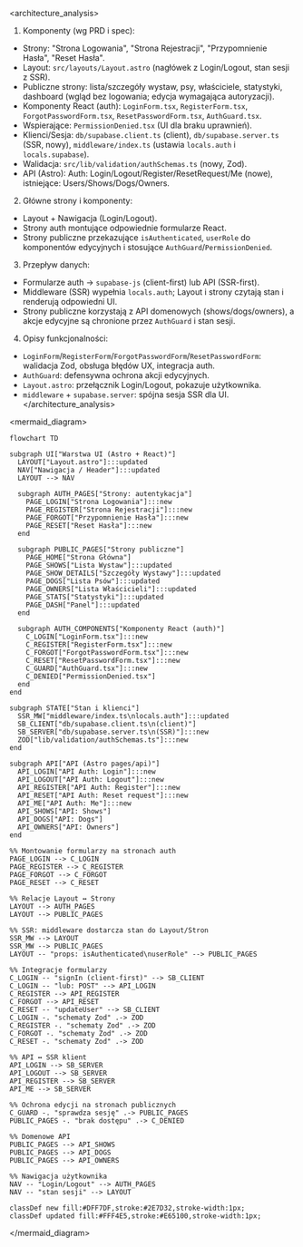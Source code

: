 <architecture_analysis>
1) Komponenty (wg PRD i spec):
- Strony: "Strona Logowania", "Strona Rejestracji",
  "Przypomnienie Hasła", "Reset Hasła".
- Layout: `src/layouts/Layout.astro` (nagłówek z Login/Logout,
  stan sesji z SSR).
- Publiczne strony: lista/szczegóły wystaw, psy, właściciele,
  statystyki, dashboard (wgląd bez logowania; edycja wymagająca
  autoryzacji).
- Komponenty React (auth): `LoginForm.tsx`, `RegisterForm.tsx`,
  `ForgotPasswordForm.tsx`, `ResetPasswordForm.tsx`, `AuthGuard.tsx`.
- Wspierające: `PermissionDenied.tsx` (UI dla braku uprawnień).
- Klienci/Sesja: `db/supabase.client.ts` (client),
  `db/supabase.server.ts` (SSR, nowy), `middleware/index.ts`
  (ustawia `locals.auth` i `locals.supabase`).
- Walidacja: `src/lib/validation/authSchemas.ts` (nowy, Zod).
- API (Astro): Auth: Login/Logout/Register/ResetRequest/Me (nowe),
  istniejące: Users/Shows/Dogs/Owners.

2) Główne strony i komponenty:
- Layout + Nawigacja (Login/Logout).
- Strony auth montujące odpowiednie formularze React.
- Strony publiczne przekazujące `isAuthenticated`, `userRole` do
  komponentów edycyjnych i stosujące `AuthGuard`/`PermissionDenied`.

3) Przepływ danych:
- Formularze auth -> `supabase-js` (client-first) lub API (SSR-first).
- Middleware (SSR) wypełnia `locals.auth`; Layout i strony czytają
  stan i renderują odpowiedni UI.
- Strony publiczne korzystają z API domenowych (shows/dogs/owners),
  a akcje edycyjne są chronione przez `AuthGuard` i stan sesji.

4) Opisy funkcjonalności:
- `LoginForm`/`RegisterForm`/`ForgotPasswordForm`/`ResetPasswordForm`:
  walidacja Zod, obsługa błędów UX, integracja auth.
- `AuthGuard`: defensywna ochrona akcji edycyjnych.
- `Layout.astro`: przełącznik Login/Logout, pokazuje użytkownika.
- `middleware` + `supabase.server`: spójna sesja SSR dla UI.
</architecture_analysis>


<mermaid_diagram>
```mermaid
flowchart TD

subgraph UI["Warstwa UI (Astro + React)"]
  LAYOUT["Layout.astro"]:::updated
  NAV["Nawigacja / Header"]:::updated
  LAYOUT --> NAV

  subgraph AUTH_PAGES["Strony: autentykacja"]
    PAGE_LOGIN["Strona Logowania"]:::new
    PAGE_REGISTER["Strona Rejestracji"]:::new
    PAGE_FORGOT["Przypomnienie Hasła"]:::new
    PAGE_RESET["Reset Hasła"]:::new
  end

  subgraph PUBLIC_PAGES["Strony publiczne"]
    PAGE_HOME["Strona Główna"]
    PAGE_SHOWS["Lista Wystaw"]:::updated
    PAGE_SHOW_DETAILS["Szczegóły Wystawy"]:::updated
    PAGE_DOGS["Lista Psów"]:::updated
    PAGE_OWNERS["Lista Właścicieli"]:::updated
    PAGE_STATS["Statystyki"]:::updated
    PAGE_DASH["Panel"]:::updated
  end

  subgraph AUTH_COMPONENTS["Komponenty React (auth)"]
    C_LOGIN["LoginForm.tsx"]:::new
    C_REGISTER["RegisterForm.tsx"]:::new
    C_FORGOT["ForgotPasswordForm.tsx"]:::new
    C_RESET["ResetPasswordForm.tsx"]:::new
    C_GUARD["AuthGuard.tsx"]:::new
    C_DENIED["PermissionDenied.tsx"]
  end
end

subgraph STATE["Stan i klienci"]
  SSR_MW["middleware/index.ts\nlocals.auth"]:::updated
  SB_CLIENT["db/supabase.client.ts\n(client)"]
  SB_SERVER["db/supabase.server.ts\n(SSR)"]:::new
  ZOD["lib/validation/authSchemas.ts"]:::new
end

subgraph API["API (Astro pages/api)"]
  API_LOGIN["API Auth: Login"]:::new
  API_LOGOUT["API Auth: Logout"]:::new
  API_REGISTER["API Auth: Register"]:::new
  API_RESET["API Auth: Reset request"]:::new
  API_ME["API Auth: Me"]:::new
  API_SHOWS["API: Shows"]
  API_DOGS["API: Dogs"]
  API_OWNERS["API: Owners"]
end

%% Montowanie formularzy na stronach auth
PAGE_LOGIN --> C_LOGIN
PAGE_REGISTER --> C_REGISTER
PAGE_FORGOT --> C_FORGOT
PAGE_RESET --> C_RESET

%% Relacje Layout ↔ Strony
LAYOUT --> AUTH_PAGES
LAYOUT --> PUBLIC_PAGES

%% SSR: middleware dostarcza stan do Layout/Stron
SSR_MW --> LAYOUT
SSR_MW --> PUBLIC_PAGES
LAYOUT -- "props: isAuthenticated\nuserRole" --> PUBLIC_PAGES

%% Integracje formularzy
C_LOGIN -- "signIn (client-first)" --> SB_CLIENT
C_LOGIN -- "lub: POST" --> API_LOGIN
C_REGISTER --> API_REGISTER
C_FORGOT --> API_RESET
C_RESET -- "updateUser" --> SB_CLIENT
C_LOGIN -. "schematy Zod" .-> ZOD
C_REGISTER -. "schematy Zod" .-> ZOD
C_FORGOT -. "schematy Zod" .-> ZOD
C_RESET -. "schematy Zod" .-> ZOD

%% API ↔ SSR klient
API_LOGIN --> SB_SERVER
API_LOGOUT --> SB_SERVER
API_REGISTER --> SB_SERVER
API_ME --> SB_SERVER

%% Ochrona edycji na stronach publicznych
C_GUARD -. "sprawdza sesję" .-> PUBLIC_PAGES
PUBLIC_PAGES -. "brak dostępu" .-> C_DENIED

%% Domenowe API
PUBLIC_PAGES --> API_SHOWS
PUBLIC_PAGES --> API_DOGS
PUBLIC_PAGES --> API_OWNERS

%% Nawigacja użytkownika
NAV -- "Login/Logout" --> AUTH_PAGES
NAV -- "stan sesji" --> LAYOUT

classDef new fill:#DFF7DF,stroke:#2E7D32,stroke-width:1px;
classDef updated fill:#FFF4E5,stroke:#E65100,stroke-width:1px;
```
</mermaid_diagram>
